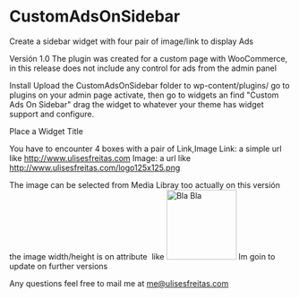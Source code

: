 CustomAdsOnSidebar
==================

Create a sidebar widget with four pair of image/link to display Ads

Versión 1.0
The plugin was created for a custom page with WooCommerce,
in this release does not include any control for ads from the admin panel

Install
Upload the CustomAdsOnSidebar folder to wp-content/plugins/ go to plugins on your admin page activate,
then go to widgets an find "Custom Ads On Sidebar" drag the widget to whatever your theme has widget support and 
configure.

Place a Widget Title

You have to encounter 4 boxes with a pair of Link,Image
Link: a simple url like http://www.ulisesfreitas.com
Image: a url like http://www.ulisesfreitas.com/logo125x125.png 

The image can be selected from Media Libray too actually on this versión the image width/height is on attribute <img> like <img src="" width="125" height="125" alt="Bla Bla">
Im goin to update on further versions


Any questions feel free to mail me at me@ulisesfreitas.com
